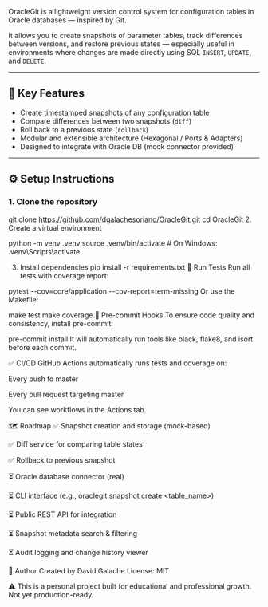 
OracleGit is a lightweight version control system for configuration tables in Oracle databases — inspired by Git.

It allows you to create snapshots of parameter tables, track differences between versions, and restore previous states — especially useful in environments where changes are made directly using SQL `INSERT`, `UPDATE`, and `DELETE`.

---

## 🚀 Key Features

- Create timestamped snapshots of any configuration table
- Compare differences between two snapshots (`diff`)
- Roll back to a previous state (`rollback`)
- Modular and extensible architecture (Hexagonal / Ports & Adapters)
- Designed to integrate with Oracle DB (mock connector provided)

---


## ⚙️ Setup Instructions

### 1. Clone the repository

git clone https://github.com/dgalachesoriano/OracleGit.git
cd OracleGit
2. Create a virtual environment

python -m venv .venv
source .venv/bin/activate  # On Windows: .venv\Scripts\activate

3. Install dependencies
pip install -r requirements.txt
🧪 Run Tests
Run all tests with coverage report:

pytest --cov=core/application --cov-report=term-missing
Or use the Makefile:


make test
make coverage
🧹 Pre-commit Hooks
To ensure code quality and consistency, install pre-commit:


pre-commit install
It will automatically run tools like black, flake8, and isort before each commit.

✅ CI/CD
GitHub Actions automatically runs tests and coverage on:

Every push to master

Every pull request targeting master

You can see workflows in the Actions tab.

🗺️ Roadmap
✅ Snapshot creation and storage (mock-based)

✅ Diff service for comparing table states

✅ Rollback to previous snapshot

⏳ Oracle database connector (real)

⏳ CLI interface (e.g., oraclegit snapshot create <table_name>)

⏳ Public REST API for integration

⏳ Snapshot metadata search & filtering

⏳ Audit logging and change history viewer

👤 Author
Created by David Galache
License: MIT

⚠️ This is a personal project built for educational and professional growth. Not yet production-ready.